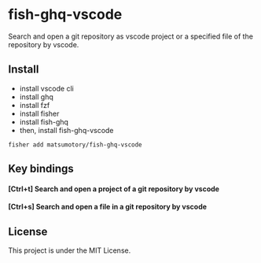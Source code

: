 # fish-ghq-vscode
Search and open a git repository as vscode project or a specified file of the repository by vscode.

## Install
- install vscode cli
- install ghq
- install fzf
- install fisher
- install fish-ghq
- then, install fish-ghq-vscode

```
fisher add matsumotory/fish-ghq-vscode
```

## Key bindings

#### [Ctrl+t] Search and open a project of a git repository by vscode

#### [Ctrl+s] Search and open a file in a git repository by vscode

## License

This project is under the MIT License.